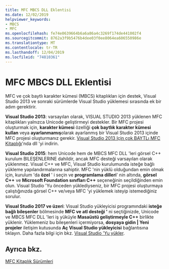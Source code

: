 ```yaml
---
title: MFC MBCS DLL Eklentisi
ms.date: 12/02/2019
helpviewer_keywords:
- MBCS
- MFC
ms.openlocfilehash: fe74e0639664b6a6a86a4c3269f174de441002f4
ms.sourcegitcommit: 8762a3f9b5476b4dee03f0ee8064ea606550986e
ms.translationtype: MT
ms.contentlocale: tr-TR
ms.lasthandoff: 12/04/2019
ms.locfileid: "74810361"
---
```

# <a name="mfc-mbcs-dll-add-on"></a>MFC MBCS DLL Eklentisi

MFC ve çok baytlı karakter kümesi (MBCS) kitaplıkları için destek, Visual Studio 2013 ve sonraki sürümlerde Visual Studio yüklemesi sırasında ek bir adım gerektirir.

**Visual Studio 2013**: varsayılan olarak, VISUAL STUDIO 2013 yüklenen MFC kitaplıkları yalnızca Unicode geliştirmeyi destekler. Bir MFC projesi oluşturmak için, **karakter kümesi** özelliği **çok baytlık karakter kümesi kullan** veya **ayarlanmamış**olarak ayarlanmış bir Visual Studio 2013 içinde MFC projesi oluşturmanız gerekir. [Visual Studio 2013 Için çok BAYTLı MFC Kitaplığı](https://www.microsoft.com/download/details.aspx?id=40770)'nda dll 'yi indirin.

**Visual Studio 2015**: hem Unicode hem de MBCS MFC DLL 'leri görsel C++ kurulum BILEŞENLERINE dahildir, ancak MFC desteği varsayılan olarak yüklenmez. Visual C++ ve MFC, Visual Studio kurulumunda isteğe bağlı yükleme yapılandırmalarına sahiptir. MFC 'nin yüklü olduğundan emin olmak için, kurulum 'da **özel** ' i seçin ve **programlama dilleri**' nin altında, **görsel C++**  ve **Microsoft Foundation sınıfları C++**  seçeneğinin seçildiğinden emin olun. Visual Studio 'Yu önceden yüklediyseniz, bir MFC projesi oluşturmaya çalıştığınızda görsel C++ ve/veya MFC 'yi yüklemek isteyip istemediğiniz sorulur.

**Visual Studio 2017 ve üzeri**: Visual Studio yükleyicisi programındaki **isteğe bağlı bileşenler** bölmesinde **MFC ve atl desteği '** ni seçtiğinizde, Unicode ve MBCS MFC DLL 'leri iş yüküyle **Masaüstü geliştirmeyle C++**  birlikte yüklenir. Yüklemeniz bu bileşenleri içermiyorsa, **dosyaya gidin | Yeni projeler** iletişim kutusunda **Aç Visual Studio yükleyicisi** bağlantısına tıklayın. Daha fazla bilgi için bkz. [Visual Studio 'Yu yükler](/visualstudio/install/install-visual-studio).

## <a name="see-also"></a>Ayrıca bkz.

[MFC Kitaplık Sürümleri](../mfc/mfc-library-versions.md)
